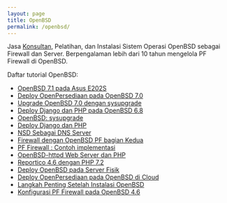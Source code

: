 ```yaml
---
layout: page
title: OpenBSD
permalink: /openbsd/
---
```


Jasa [Konsultan](https://www.openbsd.org/support.html#Indonesia), Pelatihan, dan Instalasi Sistem Operasi OpenBSD sebagai Firewall dan Server. Berpengalaman lebih dari 10 tahun mengelola PF Firewall di OpenBSD.

Daftar tutorial OpenBSD:
- [OpenBSD 7.1 pada Asus E202S](https://www.muntaza.id/openbsd/2022/06/01/openbsd-71-asus.html)
- [Deploy OpenPersediaan pada OpenBSD 7.0](https://www.muntaza.id/openbsd/2022/05/19/openbsd-70.html)
- [Upgrade OpenBSD 7.0 dengan sysupgrade](https://www.muntaza.id/openbsd/2021/12/25/upgrade-openbsd-70.html)
- [Deploy Django dan PHP pada OpenBSD 6.8](https://www.muntaza.id/openbsd/2021/01/30/deploy-django-php-1.html)
- [OpenBSD: sysupgrade](https://www.muntaza.id/openbsd/2020/04/09/sysupgrade.html)
- [Deploy Django dan PHP](https://www.muntaza.id/openbsd/2020/04/09/deploy-django-php-0.html)
- [NSD Sebagai DNS Server](http://www.muntaza.id/dns/2020/01/04/nsd-openbsd.html)
- [Firewall dengan OpenBSD PF bagian Kedua](https://www.muntaza.id/pf/2020/02/03/pf-firewall-bagian-kedua.html)
- [PF Firewall : Contoh implementasi](https://www.muntaza.id/openbsd/2019/08/31/openbsd-pf-cloud.html)
- [OpenBSD-httpd Web Server dan PHP](https://www.muntaza.id/openbsd/2019/08/31/openbsd-httpd.html)
- [Reportico 4.6 dengan PHP 7.2](https://www.muntaza.id/php7/2019/07/07/reportico-php72.html)
- [Deploy OpenBSD pada Server Fisik](https://www.muntaza.id/openbsd/2019/03/18/openaset-bare-metal.html)
- [Deploy OpenPersediaan pada OpenBSD di Cloud](https://www.muntaza.id/openbsd/2019/03/17/deploy-openbsd1.html)
- [Langkah Penting Setelah Instalasi OpenBSD](https://www.muntaza.id/openbsd/ssh/2018/12/09/public-key-only-ssh-openbsd.html)
- [Konfigurasi PF Firewall pada OpenBSD 4.6](http://www.muntaza.id/openbsd/2011/04/28/pf-openbsd-46.html)
